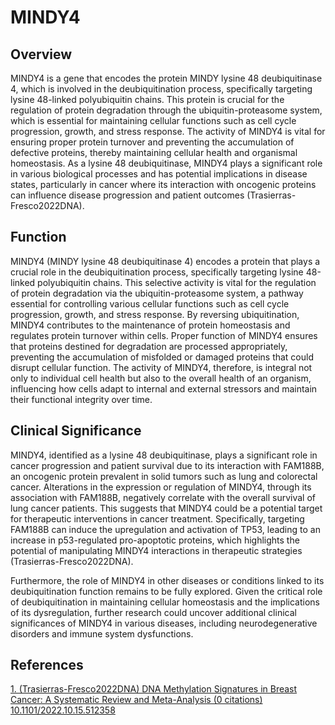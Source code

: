 # MINDY4

## Overview
MINDY4 is a gene that encodes the protein MINDY lysine 48 deubiquitinase 4, which is involved in the deubiquitination process, specifically targeting lysine 48-linked polyubiquitin chains. This protein is crucial for the regulation of protein degradation through the ubiquitin-proteasome system, which is essential for maintaining cellular functions such as cell cycle progression, growth, and stress response. The activity of MINDY4 is vital for ensuring proper protein turnover and preventing the accumulation of defective proteins, thereby maintaining cellular health and organismal homeostasis. As a lysine 48 deubiquitinase, MINDY4 plays a significant role in various biological processes and has potential implications in disease states, particularly in cancer where its interaction with oncogenic proteins can influence disease progression and patient outcomes (Trasierras-Fresco2022DNA).

## Function
MINDY4 (MINDY lysine 48 deubiquitinase 4) encodes a protein that plays a crucial role in the deubiquitination process, specifically targeting lysine 48-linked polyubiquitin chains. This selective activity is vital for the regulation of protein degradation via the ubiquitin-proteasome system, a pathway essential for controlling various cellular functions such as cell cycle progression, growth, and stress response. By reversing ubiquitination, MINDY4 contributes to the maintenance of protein homeostasis and regulates protein turnover within cells. Proper function of MINDY4 ensures that proteins destined for degradation are processed appropriately, preventing the accumulation of misfolded or damaged proteins that could disrupt cellular function. The activity of MINDY4, therefore, is integral not only to individual cell health but also to the overall health of an organism, influencing how cells adapt to internal and external stressors and maintain their functional integrity over time.

## Clinical Significance
MINDY4, identified as a lysine 48 deubiquitinase, plays a significant role in cancer progression and patient survival due to its interaction with FAM188B, an oncogenic protein prevalent in solid tumors such as lung and colorectal cancer. Alterations in the expression or regulation of MINDY4, through its association with FAM188B, negatively correlate with the overall survival of lung cancer patients. This suggests that MINDY4 could be a potential target for therapeutic interventions in cancer treatment. Specifically, targeting FAM188B can induce the upregulation and activation of TP53, leading to an increase in p53-regulated pro-apoptotic proteins, which highlights the potential of manipulating MINDY4 interactions in therapeutic strategies (Trasierras-Fresco2022DNA).

Furthermore, the role of MINDY4 in other diseases or conditions linked to its deubiquitination function remains to be fully explored. Given the critical role of deubiquitination in maintaining cellular homeostasis and the implications of its dysregulation, further research could uncover additional clinical significances of MINDY4 in various diseases, including neurodegenerative disorders and immune system dysfunctions.


## References


[1. (Trasierras-Fresco2022DNA) DNA Methylation Signatures in Breast Cancer: A Systematic Review and Meta-Analysis (0 citations) 10.1101/2022.10.15.512358](https://doi.org/10.1101/2022.10.15.512358)